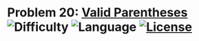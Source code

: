 # Problem 20: [Valid Parentheses](https://leetcode.com/problems/valid-parentheses/) ![Difficulty](https://img.shields.io/badge/Difficulty-Easy-brightgreen.svg) ![Language](https://img.shields.io/badge/Language-C++%2011-yellow.svg) [![License](https://img.shields.io/badge/License-MIT-blue.svg)](../LICENSE.md)
